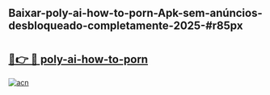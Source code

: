 ## Baixar-poly-ai-how-to-porn-Apk-sem-anúncios-desbloqueado-completamente-2025-#r85px

# <h2><a href="https://ainizakaria.my?title=poly-ai-how-to-porn&ref=22M">🔗👉 🔴 poly-ai-how-to-porn</a></h2>

[![acn](https://github.com/user-attachments/assets/0f9c940e-d8b0-45ae-aac7-cd30a18b3e1c)](https://ainizakaria.my?title=poly-ai-how-to-porn&ref=22M)

